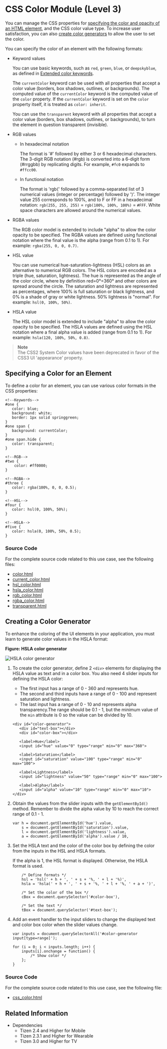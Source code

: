 # CSS Color Module (Level 3)

You can manage the CSS properties for [specifying the color and opacity of an HTML element](#specifying-a-color-for-an-element), and the CSS color value type. To increase user satisfaction, you can also [create color generators](#creating-a-color-generator) to allow the user to set the color.

You can specify the color of an element with the following formats:

- Keyword values

  You can use basic keywords, such as `red`, `green`, `blue`, or `deepskyblue`, as defined in [Extended color keywords](http://www.w3.org/TR/css3-color/#svg-color).

  The `currentColor` keyword can be used with all properties that accept a color value (borders, box shadows, outlines, or backgrounds). The computed value of the `currentColor` keyword is the computed value of the `color` property. If the `currentColor` keyword is set on the `color` property itself, it is treated as `color: inherit`.

  You can use the `transparent` keyword with all properties that accept a color value (borders, box shadows, outlines, or backgrounds), to turn the element in question transparent (invisible).

- RGB values

  - In hexadecimal notation

    The format is '#' followed by either 3 or 6 hexadecimal characters. The 3-digit RGB notation (#rgb) is converted into a 6-digit form (#rrggbb) by replicating digits. For example, `#fc0` expands to `#ffcc00`.

  - In functional notation

    The format is 'rgb(' followed by a comma-separated list of 3 numerical values (integer or percentage) followed by ')'. The integer value 255 corresponds to 100%, and to F or FF in a hexadecimal notation: `rgb(255, 255, 255)` = `rgb(100%, 100%, 100%)` = `#FFF`. White space characters are allowed around the numerical values.

- RGBA values

  The RGB color model is extended to include "alpha" to allow the color opacity to be specified. The RGBA values are defined using functional notation where the final value is the alpha (range from 0.1 to 1). For example: `rgba(255, 0, 0, 0.7)`.

- HSL value

  You can use numerical hue-saturation-lightness (HSL) colors as an alternative to numerical RGB colors. The HSL colors are encoded as a triple (hue, saturation, lightness). The hue is represented as the angle of the color circle, where by definition red=0°=360° and other colors are spread around the circle. The saturation and lightness are represented as percentages, where 100% is full saturation or black lightness, and 0% is a shade of gray or white lightness. 50% lightness is "normal". For example: `hsl(0, 100%, 50%)`.

- HSLA value

  The HSL color model is extended to include "alpha" to allow the color opacity to be specified. The HSLA values are defined using the HSL notation where a final alpha value is added (range from 0.1 to 1). For example: `hsla(120, 100%, 50%, 0.8)`.

> **Note**  
> The CSS2 System Color values have been deprecated in favor of the CSS3 UI 'appearance' property.

## Specifying a Color for an Element

To define a color for an element, you can use various color formats in the CSS properties:

```
<!--Keywords-->
#one {
   color: blue;
   background: white;
   border: 1px solid springgreen;
}
#one span {
   background: currentColor;
}
#one span.hide {
   color: transparent;
}

<!--RGB-->
#two {
    color: #ff0000;
}

<!--RGBA-->
#three {
   color: rgba(100%, 0, 0, 0.5);
}

<!--HSL-->
#four {
   color: hsl(0, 100%, 50%);
}

<!--HSLA-->
#five {
   color: hsla(0, 100%, 50%, 0.5);
}
```

### Source Code

For the complete source code related to this use case, see the following files:

- [color.html](http://download.tizen.org/misc/examples/w3c_html5/dom_forms_and_styles/css_color_module_level_3)
- [current_color.html](http://download.tizen.org/misc/examples/w3c_html5/dom_forms_and_styles/css_color_module_level_3)
- [hsl_color.html](http://download.tizen.org/misc/examples/w3c_html5/dom_forms_and_styles/css_color_module_level_3)
- [hsla_color.html](http://download.tizen.org/misc/examples/w3c_html5/dom_forms_and_styles/css_color_module_level_3)
- [rgb_color.html](http://download.tizen.org/misc/examples/w3c_html5/dom_forms_and_styles/css_color_module_level_3)
- [rgba_color.html](http://download.tizen.org/misc/examples/w3c_html5/dom_forms_and_styles/css_color_module_level_3)
- [transparent.html](http://download.tizen.org/misc/examples/w3c_html5/dom_forms_and_styles/css_color_module_level_3)

## Creating a Color Generator

To enhance the coloring of the UI elements in your application, you must learn to generate color values in the HSLA format:

**Figure: HSLA color generator**

![HSLA color generator](./media/css_color_tutorial1.png)

1. To create the color generator, define 2 `<div>` elements for displaying the HSLA value as text and in a color box. You also need 4 slider inputs for defining the HSLA color:

   - The first input has a range of 0 - 360 and represents hue.
   - The second and third inputs have a range of 0 - 100 and represent saturation and lightness.
   - The last input has a range of 0 - 10 and represents alpha transparency.The range should be 0.1 - 1, but the minimum value of the `min` attribute is 0 so the value can be divided by 10.

   ```
   <div id="color-generator">
      <div id="text-box"></div>
      <div id="color-box"></div>

      <label>Hue</label>
      <input id="hue" value="0" type="range" min="0" max="360">

      <label>Saturation</label>
      <input id="saturation" value="100" type="range" min="0" max="100">

      <label>Lightness</label>
      <input id="lightness" value="50" type="range" min="0" max="100">

      <label>Alpha</label>
      <input id="alpha" value="10" type="range" min="0" max="10">
   </div>
   ```

2. Obtain the values from the slider inputs with the `getElementById()` method. Remember to divide the alpha value by 10 to reach the correct range of 0.1 - 1.

   ```
   var h = document.getElementById('hue').value,
       s = document.getElementById('saturation').value,
       l = document.getElementById('lightness').value,
       a = document.getElementById('alpha').value / 10,
   ```

3. Set the HSLA text and the color of the color box by defining the color from the inputs in the HSL and HSLA formats.

   If the alpha is 1, the HSL format is displayed. Otherwise, the HSLA format is used.

   ```
       /* Define formats */
       hsl = 'hsl(' + h + ', ' + s + '%, ' + l + '%)',
       hsla = 'hsla(' + h + ', ' + s + '%, ' + l + '%, ' + a + ')',

       /* Set the color of the box */
       cBox = document.querySelector('#color-box'),

       /* Set the text */
       tBox = document.querySelector('#text-box');
   ```

4. Add an event handler to the input sliders to change the displayed text and color box color when the slider values change.

   ```
   var inputs = document.querySelectorAll('#color-generator input[type=range]');

   for (i = 0; i < inputs.length; i++) {
       inputs[i].onchange = function() {
           /* Show color */
       };
   }
   ```

### Source Code

For the complete source code related to this use case, see the following file:

- [css_color.html](http://download.tizen.org/misc/examples/w3c_html5/dom_forms_and_styles/css_color_module_level_3)

## Related Information
* Dependencies
  - Tizen 2.4 and Higher for Mobile
  - Tizen 2.3.1 and Higher for Wearable
  - Tizen 3.0 and Higher for TV
